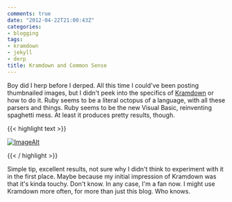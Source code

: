 ```yaml
---
comments: true
date: "2012-04-22T21:00:43Z"
categories:
- blogging
tags:
- kramdown
- jekyll
- derp
title: Kramdown and Common Sense
---
```


Boy did I herp before I derped. All this time I could've been posting
thumbnailed images, but I didn't peek into the specifics of [Kramdown][1] or how
to do it. Ruby seems to be a literal octopus of a language, with all these
parsers and things. Ruby seems to be the new Visual Basic, reinventing spaghetti
mess. At least it produces pretty results, though.

{{< highlight text >}}

[![ImageAlt](/thumbnail.jpg)](/link/to/full/image.jpg)

{{< / highlight >}}

Simple tip, excellent results, not sure why I didn't think to experiment with it
in the first place. Maybe because my initial impression of Kramdown was that
it's kinda touchy. Don't know. In any case, I'm a fan now. I might use Kramdown
more often, for more than just this blog. Who knows.

[1]: http://kramdown.rubyforge.org/
